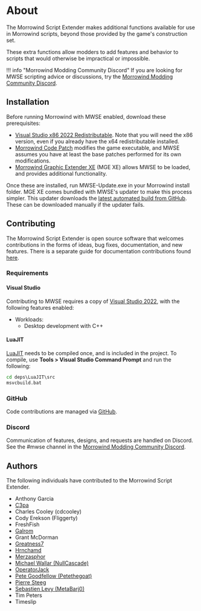 # About

The Morrowind Script Extender makes additional functions available for use in Morrowind scripts, beyond those provided by the game's construction set.

These extra functions allow modders to add features and behavior to scripts that would otherwise be impractical or impossible.

!!! info "Morrowind Modding Community Discord"
	If you are looking for MWSE scripting advice or discussions, try the [Morrowind Modding Community Discord](https://discord.gg/QDEBbaP).

## Installation

Before running Morrowind with MWSE enabled, download these prerequisites:

- [Visual Studio x86 2022 Redistributable](https://aka.ms/vs/17/release/vc_redist.x86.exe). Note that you will need the x86 version, even if you already have the x64 redistributable installed.
- [Morrowind Code Patch](https://www.nexusmods.com/morrowind/mods/19510/) modifies the game executable, and MWSE assumes you have at least the base patches performed for its own modifications.
- [Morrowind Graphic Extender XE](https://www.nexusmods.com/morrowind/mods/41102) (MGE XE) allows MWSE to be loaded, and provides additional functionality.

Once these are installed, run MWSE-Update.exe in your Morrowind install folder. MGE XE comes bundled with MWSE's updater to make this process simpler. This updater downloads the [latest automated build from GitHub](https://github.com/MWSE/MWSE/releases/tag/build-automatic). These can be downloaded manually if the updater fails.


## Contributing

The Morrowind Script Extender is open source software that welcomes contributions in the forms of ideas, bug fixes, documentation, and new features. There is a separate guide for documentation contributions found [here](https://github.com/MWSE/MWSE/tree/master/docs).

### Requirements

#### Visual Studio

Contributing to MWSE requires a copy of [Visual Studio 2022](https://www.visualstudio.com/downloads/), with the following features enabled:

- Workloads:
	- Desktop development with C++

#### LuaJIT

[LuaJIT](https://luajit.org/) needs to be compiled once, and is included in the project. To compile, use **Tools > Visual Studio Command Prompt** and run the following:

```bat
cd deps\LuaJIT\src
msvcbuild.bat
```


### GitHub

Code contributions are managed via [GitHub](https://github.com/MWSE/MWSE).


### Discord

Communication of features, designs, and requests are handled on Discord. See the #mwse channel in the [Morrowind Modding Community Discord](https://discord.gg/QDEBbaP).


## Authors

The following individuals have contributed to the Morrowind Script Extender.

- Anthony Garcia
- [C3pa](https://github.com/C3pa)
- Charles Cooley (cdcooley)
- Cody Erekson (Fliggerty)
- FreshFish
- [Galrom](https://github.com/Galrom-p)
- Grant McDorman
- [Greatness7](https://github.com/Greatness7)
- [Hrnchamd](https://github.com/Hrnchamd)
- [Merzasphor](https://github.com/Merzasphor)
- [Michael Wallar (NullCascade)](https://github.com/NullCascade)
- [OperatorJack](https://github.com/OperatorJack)
- [Pete Goodfellow (Petethegoat)](https://github.com/Petethegoat)
- [Pierre Steeg](https://github.com/pierresteeg)
- [Sebastien Levy (MetaBarj0)](https://github.com/MetaBarj0)
- Tim Peters
- Timeslip
